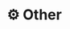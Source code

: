 # ⚙ Other

​

### &#x20;<a href="#description-last-updated-at-16.01.2021" id="description-last-updated-at-16.01.2021"></a>

